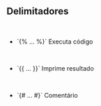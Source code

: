 ## Delimitadores

<br>

- <!-- .element: class="fragment" data-fragment-index="1" -->`{% ... %}` Executa código

<br>

- <!-- .element: class="fragment" data-fragment-index="2" -->`{{ ... }}` Imprime resultado

<br>

- <!-- .element: class="fragment" data-fragment-index="3" -->`{# ... #}` Comentário
